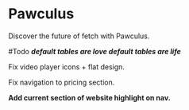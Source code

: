 # Pawculus
Discover the future of fetch with Pawculus.

#Todo
***default tables are love default tables are life***

Fix video player icons + flat design.

Fix navigation to pricing section.

**Add current section of website highlight on nav.**

